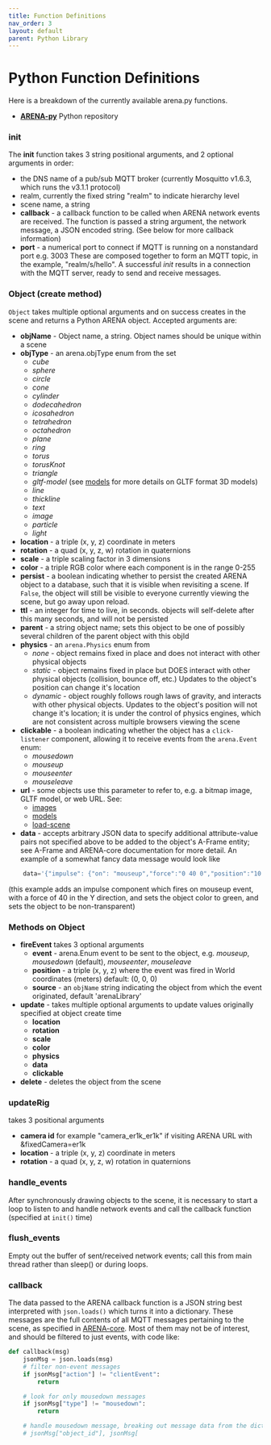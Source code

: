 ```yaml
---
title: Function Definitions
nav_order: 3
layout: default
parent: Python Library
---
```


# Python Function Definitions

Here is a breakdown of the currently available arena.py functions.
- [**ARENA-py**](https://github.com/conix-center/ARENA-py) Python repository

### init

The **init** function takes 3 string positional arguments, and 2 optional arguments in order:

- the DNS name of a pub/sub MQTT broker (currently Mosquitto v1.6.3, which runs the v3.1.1 protocol)
- realm, currently the fixed string "realm" to indicate hierarchy level
- scene name, a string
- **callback** - a callback function to be called when ARENA network events are received. The function is passed a string argument, the network message, a JSON encoded string. (See below for more callback information)
- **port** - a numerical port to connect if MQTT is running on a nonstandard port e.g. 3003
  These are composed together to form an MQTT topic, in the example, "realm/s/hello".
  A successful _init_ results in a connection with the MQTT server, ready to send and receive messages.

### Object (create method)

`Object` takes multiple optional arguments and on success creates in the scene and returns a Python ARENA object.
Accepted arguments are:

- **objName** - Object name, a string. Object names should be unique within a scene
- **objType** - an arena.objType enum from the set
  - _cube_
  - _sphere_
  - _circle_
  - _cone_
  - _cylinder_
  - _dodecahedron_
  - _icosahedron_
  - _tetrahedron_
  - _octahedron_
  - _plane_
  - _ring_
  - _torus_
  - _torusKnot_
  - _triangle_
  - _gltf-model_ (see [models](https://github.com/conix-center/ARENA-core#models) for more details on GLTF format 3D models)
  - _line_
  - _thickline_
  - _text_
  - _image_
  - _particle_
  - _light_
- **location** - a triple (x, y, z) coordinate in meters
- **rotation** - a quad (x, y, z, w) rotation in quaternions
- **scale** - a triple scaling factor in 3 dimensions
- **color** - a triple RGB color where each component is in the range 0-255
- **persist** - a boolean indicating whether to persist the created ARENA object to a database, such that it is visible when revisiting a scene. If `False`, the object will still be visible to everyone currently viewing the scene, but go away upon reload.
- **ttl** - an integer for time to live, in seconds. objects will self-delete after this many seconds, and will not be persisted
- **parent** - a string object name; sets this object to be one of possibly several children of the parent object with this objId
- **physics** - an `arena.Physics` enum from
  - _none_ - object remains fixed in place and does not interact with other physical objects
  - _static_ - object remains fixed in place but DOES interact with other physical objects (collision, bounce off, etc.) Updates to the object's position can change it's location
  - _dynamic_ - object roughly follows rough laws of gravity, and interacts with other physical objects. Updates to the object's position will not change it's location; it is under the control of physics engines, which are not consistent across multiple browsers viewing the scene
- **clickable** - a boolean indicating whether the object has a `click-listener` component, allowing it to receive events from the `arena.Event` enum:
  - _mousedown_
  - _mouseup_
  - _mouseenter_
  - _mouseleave_
- **url** - some objects use this parameter to refer to, e.g. a bitmap image, GLTF model, or web URL. See:
  - [images](https://github.com/conix-center/ARENA-core#images)
  - [models](https://github.com/conix-center/ARENA-core#models)
  - [load-scene](https://github.com/conix-center/ARENA-core#load-scene)
- **data** - accepts arbitrary JSON data to specify additional attribute-value pairs not specified above to be added to the object's A-Frame entity; see A-Frame and ARENA-core documentation for more detail. An example of a somewhat fancy data message would look like

```python
    data='{"impulse": {"on": "mouseup","force":"0 40 0","position":"10 1 1"},"material": {"color":"(0, 255, 0)", "transparent": false, "opacity": 1}}'
```

(this example adds an impulse component which fires on mouseup event, with a force of 40 in the Y direction, and sets the object color to green, and sets the object to be non-transparent)

### Methods on Object

- **fireEvent** takes 3 optional arguments
  - **event** - arena.Enum event to be sent to the object, e.g. _mouseup_, _mousedown_ (default), _mouseenter_, _mouseleave_
  - **position** - a triple (x, y, z) where the event was fired in World coordinates (meters) default: (0, 0, 0)
  - **source** - an `objName` string indicating the object from which the event originated, default 'arenaLibrary'
- **update** - takes multiple optional arguments to update values originally specified at object create time
  - **location**
  - **rotation**
  - **scale**
  - **color**
  - **physics**
  - **data**
  - **clickable**
- **delete** - deletes the object from the scene

### updateRig

takes 3 positional arguments

- **camera id** for example "camera_er1k_er1k" if visiting ARENA URL with &fixedCamera=er1k
- **location** - a triple (x, y, z) coordinate in meters
- **rotation** - a quad (x, y, z, w) rotation in quaternions

### handle_events

After synchronously drawing objects to the scene, it is necessary to start a loop to listen to and handle network events and call the callback function (specified at `init()` time)

### flush_events

Empty out the buffer of sent/received network events; call this from main thread rather than sleep() or during loops.

### callback

The data passed to the ARENA callback function is a JSON string best interpreted with `json.loads()` which turns it into a dictionary. These messages are the full contents of all MQTT messages pertaining to the scene, as specified in [ARENA-core](https://github.com/conix-center/ARENA-core). Most of them may not be of interest, and should be filtered to just events, with code like:

```python
def callback(msg)
    jsonMsg = json.loads(msg)
    # filter non-event messages
    if jsonMsg["action"] != "clientEvent":
        return

    # look for only mousedown messages
    if jsonMsg["type"] != "mousedown":
        return

    # handle mousedown message, breaking out message data from the dict, e.g
    # jsonMsg["object_id"], jsonMsg[
```
